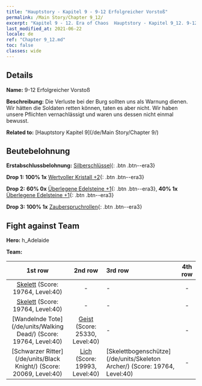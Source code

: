 ```yaml
---
title: "Hauptstory - Kapitel 9 - 9-12 Erfolgreicher Vorstoß"
permalink: /Main Story/Chapter 9_12/
excerpt: "Kapitel 9 - 12. Era of Chaos  Hauptstory - Kapitel 9_12. 9-12 Erfolgreicher Vorstoß"
last_modified_at: 2021-06-22
locale: de
ref: "Chapter 9_12.md"
toc: false
classes: wide
---
```


## Details

 **Name:** 9-12 Erfolgreicher Vorstoß

 **Beschreibung:** Die Verluste bei der Burg sollten uns als Warnung dienen. Wir hätten die Soldaten retten können, taten es aber nicht. Wir haben unsere Pflichten vernachlässigt und waren uns dessen nicht einmal bewusst.

 **Related to:** [Hauptstory Kapitel 9](/de/Main Story/Chapter 9/)

## Beutebelohnung

 **Erstabschlussbelohnung:** [Silberschlüssel](/ItemsDE/con_693/){: .btn .btn--era3}

 **Drop 1:** **100% 1x** [Wertvoller Kristall +2](/ItemsDE/mat_31/){: .btn .btn--era3}

 **Drop 2:** **60% 0x** [Überlegene Edelsteine +1](/ItemsDE/mat_23/){: .btn .btn--era3}, **40% 1x** [Überlegene Edelsteine +1](/ItemsDE/mat_23/){: .btn .btn--era3}

 **Drop 3:** **100% 1x** [Zauberspruchrollen](/ItemsDE/con_694/){: .btn .btn--era3}


## Fight against Team
 **Hero:** h_Adelaide

 **Team:**


  | 1st row | 2nd row | 3rd row | 4th row |
  |:----:|:----:|:----|:----:|
  | [Skelett](/de/units/Skeleton/) (Score: 19764, Level:40)  | - | - | - |
  | [Skelett](/de/units/Skeleton/) (Score: 19764, Level:40)  | - | - | - |
  | [Wandelnde Tote](/de/units/Walking Dead/) (Score: 19764, Level:40)  | [Geist](/de/units/Wight/) (Score: 25330, Level:40)  | - | - |
  | [Schwarzer Ritter](/de/units/Black Knight/) (Score: 20069, Level:40)  | [Lich](/de/units/Lich/) (Score: 19993, Level:40)  | [Skelettbogenschütze](/de/units/Skeleton Archer/) (Score: 19764, Level:40)  | - |


